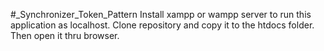 #_Synchronizer_Token_Pattern
Install xampp or wampp server to run this application as localhost.
Clone repository and copy it to the htdocs folder.
Then open it thru browser.
